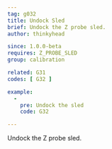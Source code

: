 ```yaml
---
tag: g032
title: Undock Sled
brief: Undock the Z probe sled.
author: thinkyhead

since: 1.0.0-beta
requires: Z_PROBE_SLED
group: calibration

related: G31
codes: [ G32 ]

example:
  -
    pre: Undock the sled
    code: G32

---
```


Undock the Z probe sled.
